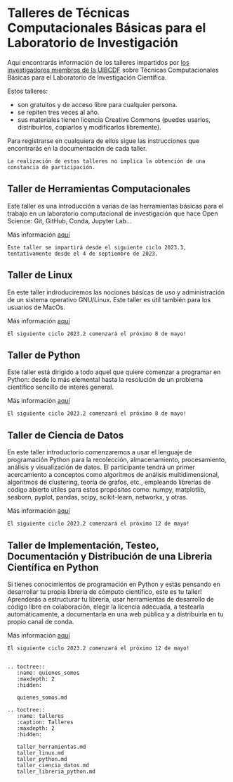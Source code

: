 # Talleres de Técnicas Computacionales Básicas para el Laboratorio de Investigación

Aquí encontrarás información de los talleres impartidos por [los investigadores miembros de la UIBCDF](quienes_somos.md)
sobre Técnicas Computacionales Básicas para el Laboratorio de Investigación Científica.

Estos talleres:
- son gratuitos y de acceso libre para cualquier persona.
- se repiten tres veces al año.
- sus materiales tienen licencia Creative Commons (puedes usarlos, distribuirlos, copiarlos y
  modificarlos libremente).

Para registrarse en cualquiera de ellos sigue las instrucciones que encontrarás en la documentación
de cada taller.

```{warning} 
La realización de estos talleres no implica la obtención de una constancia de participación.
```


## Taller de Herramientas Computacionales

Este taller es una introducción a varias de las herramientas básicas para el trabajo en un
laboratorio computacional de investigación que hace Open Science: Git, GitHub, Conda, Jupyter Lab...

Más información [aquí](taller_herramientas.md)

```{important} 
Este taller se impartirá desde el siguiente ciclo 2023.3, tentativamente desde el 4 de septiembre de 2023.
```
 

## Taller de Linux

En este taller indroduciremos las nociones básicas de uso y administración de un sistema
operativo GNU/Linux. Este taller es útil también para los usuarios de MacOs.

Más información [aquí](taller_linux.md)

```{important} 
El siguiente ciclo 2023.2 comenzará el próximo 8 de mayo!    
```
 

## Taller de Python

Este taller está dirigido a todo aquel que quiere comenzar a programar en Python: desde lo más
elemental hasta la resolución de un problema científico sencillo de interés general. 

Más información [aquí](taller_python.md)

```{important} 
El siguiente ciclo 2023.2 comenzará el próximo 8 de mayo!    
```
 

## Taller de Ciencia de Datos

En este taller introductorio comenzaremos a usar el lenguaje de programación Python para la
recolección, almacenamiento, procesamiento, análisis y visualización de datos. El participante
tendrá un primer acercamiento a conceptos como algoritmos de análisis multidimensional, algoritmos
de clustering, teoría de grafos, etc., empleando librerías de código abierto útiles para estos
propósitos como: numpy, matplotlib, seaborn, pyplot, pandas, scipy, scikit-learn, networkx, y
otras.

Más información [aquí](taller_ciencia_datos.md)

```{important} 
El siguiente ciclo 2023.2 comenzará el próximo 12 de mayo!    
```
 

## Taller de Implementación, Testeo, Documentación y Distribución de una Libreria Científica en Python

Si tienes conocimientos de programación en Python y estás pensando en desarrollar tu propia
librería de cómputo científico, este es tu taller! Aprenderás a estructurar tu librería, usar
herramientas de desarrollo de código libre en colaboración, elegir la licencia adecuada, a
testearla automáticamente, a documentarla en una web pública y a distribuirla en tu propio canal de conda.

Más información [aquí](taller_libreria_python.md)

```{important} 
El siguiente ciclo 2023.2 comenzará el próximo 12 de mayo!    
```
 
```{eval-rst}

.. toctree::
   :name: quienes_somos
   :maxdepth: 2
   :hidden:

   quienes_somos.md

.. toctree::
   :name: talleres
   :caption: Talleres
   :maxdepth: 2
   :hidden:

   taller_herramientas.md
   taller_linux.md
   taller_python.md
   taller_ciencia_datos.md
   taller_libreria_python.md

```

